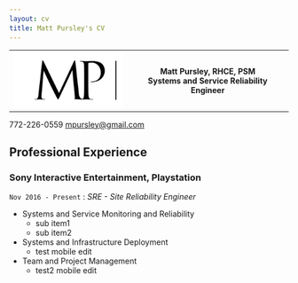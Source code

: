 ```yaml
---
layout: cv
title: Matt Pursley's CV
---
```


<table>
  <tr>
    <th><img src="assets/matt pursley resume logo v2 cropped.png" width="200"></th>
    <th><b>Matt Pursley</b>, RHCE, PSM <br>Systems and Service Reliability Engineer</th> 
  </tr>
</table>

772-226-0559
<a href="mpursley@gmail.com">mpursley@gmail.com</a>
  

## Professional Experience

### __Sony Interactive Entertainment, Playstation__
```Nov 2016 - Present``` : _SRE - Site Reliability Engineer_

* Systems and Service Monitoring and Reliability
  * sub item1
  * sub item2
* Systems and Infrastructure Deployment
  * test mobile edit
* Team and Project Management
  * test2 mobile edit
